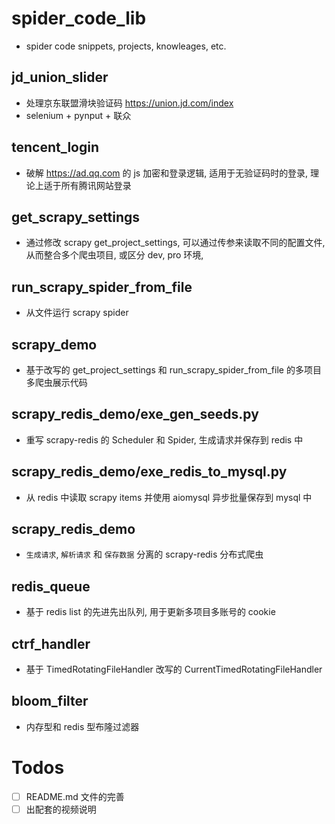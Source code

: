 # spider_code_lib

- spider code snippets, projects, knowleages, etc.

## jd_union_slider

- 处理京东联盟滑块验证码 https://union.jd.com/index
- selenium + pynput + 联众

## tencent_login

- 破解 https://ad.qq.com 的 js 加密和登录逻辑, 适用于无验证码时的登录, 理论上适于所有腾讯网站登录

## get_scrapy_settings

- 通过修改 scrapy get_project_settings, 可以通过传参来读取不同的配置文件, 从而整合多个爬虫项目, 或区分 dev, pro 环境, 

## run_scrapy_spider_from_file

- 从文件运行 scrapy spider

## scrapy_demo

- 基于改写的 get_project_settings 和 run_scrapy_spider_from_file 的多项目多爬虫展示代码

## scrapy_redis_demo/exe_gen_seeds.py

- 重写 scrapy-redis 的 Scheduler 和 Spider, 生成请求并保存到 redis 中

## scrapy_redis_demo/exe_redis_to_mysql.py

- 从 redis 中读取 scrapy items 并使用 aiomysql 异步批量保存到 mysql 中

## scrapy_redis_demo

- `生成请求`, `解析请求` 和 `保存数据` 分离的 scrapy-redis 分布式爬虫

## redis_queue

- 基于 redis list 的先进先出队列, 用于更新多项目多账号的 cookie

## ctrf_handler

- 基于 TimedRotatingFileHandler 改写的 CurrentTimedRotatingFileHandler

## bloom_filter

- 内存型和 redis 型布隆过滤器

# Todos

- [ ] README.md 文件的完善
- [ ] 出配套的视频说明
